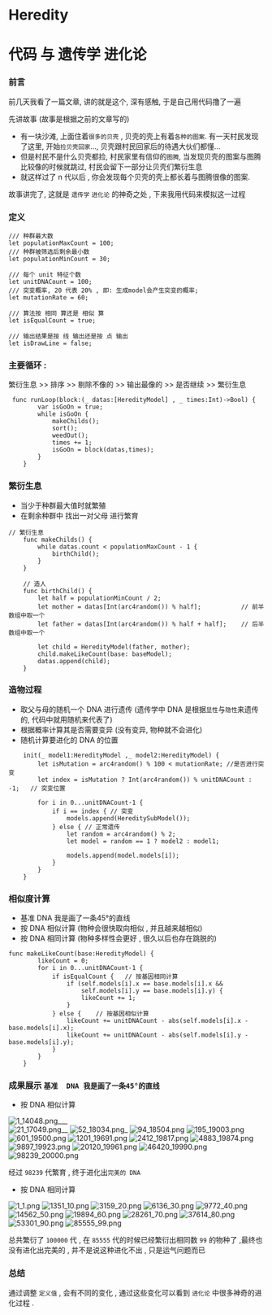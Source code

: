 # Heredity
# 代码  与 遗传学 进化论

### 前言
  前几天我看了一篇文章, 讲的就是这个, 深有感触, 于是自己用代码撸了一遍 
  
先讲故事 (故事是根据之前的文章写的)

 * 有一块沙滩, 上面住着`很多的贝壳` , 贝壳的壳上有着`各种的图案`. 有一天村民发现了这里, 开始`捡贝壳回家`..., 贝壳跟村民回家后的待遇大伙们都懂...
* 但是村民不是什么贝壳都捡, 村民家里有信仰的`图腾`, 当发现贝壳的图案与图腾比较像的时候就跳过,  村民会留下一部分让贝壳们繁衍生息 
* 就这样过了 n 代以后 , 你会发现每个贝壳的壳上都长着与图腾很像的图案.

故事讲完了, 这就是 `遗传学` `进化论` 的神奇之处 , 下来我用代码来模拟这一过程 

### 定义

```
/// 种群最大数
let populationMaxCount = 100;
/// 种群被筛选后剩余最小数
let populationMinCount = 30;

/// 每个 unit 特征个数
let unitDNACount = 100;
/// 突变概率, 20 代表 20% , 即: 生成model会产生突变的概率;
let mutationRate = 60;

/// 算法按 相同 算还是 相似 算
let isEqualCount = true;

/// 输出结果是按 线 输出还是按 点 输出
let isDrawLine = false;
```
### 主要循环 : 
繁衍生息 >> 排序 >> 剔除不像的 >> 输出最像的 >> 是否继续 >> 繁衍生息
```
 func runLoop(block:(_ datas:[HeredityModel] , _ times:Int)->Bool) {
        var isGoOn = true;
        while isGoOn {
            makeChilds();
            sort();
            weedOut();
            times += 1;
            isGoOn = block(datas,times);
        }
    }
```
### 繁衍生息
* 当少于种群最大值时就繁殖
* 在剩余种群中 找出一对父母 进行繁育
```
// 繁衍生息
    func makeChilds() {
        while datas.count < populationMaxCount - 1 {
            birthChild();
        }
    }
    
    // 造人
    func birthChild() {
        let half = populationMinCount / 2;
        let mother = datas[Int(arc4random()) % half];           // 前半数组中取一个
        let father = datas[Int(arc4random()) % half + half];    // 后半数组中取一个
        
        let child = HeredityModel(father, mother);
        child.makeLikeCount(base: baseModel);
        datas.append(child);
    }
```
### 造物过程
* 取父与母的随机一个 DNA 进行遗传 (遗传学中 DNA 是根据`显性`与`隐性`来遗传的, 代码中就用随机来代表了)
* 根据概率计算其是否需要变异 (没有变异, 物种就不会进化)
* 随机计算要进化的 DNA 的位置

```
    init(_ model1:HeredityModel ,_ model2:HeredityModel) {
        let isMutation = arc4random() % 100 < mutationRate; //是否进行突变
        let index = isMutation ? Int(arc4random()) % unitDNACount : -1;   // 突变位置
        
        for i in 0...unitDNACount-1 {
            if i == index { // 突变
                models.append(HereditySubModel());
            } else { // 正常遗传
                let random = arc4random() % 2;
                let model = random == 1 ? model2 : model1;
                
                models.append(model.models[i]);
            }
        }
    }
```

### 相似度计算
* 基准  DNA 我是画了一条45°的直线
* 按 DNA 相似计算 (物种会很快取向相似 , 并且越来越相似)
* 按 DNA 相同计算 (物种多样性会更好 , 很久以后也存在跳脱的)
```
func makeLikeCount(base:HeredityModel) {
        likeCount = 0;
        for i in 0...unitDNACount-1 {
            if isEqualCount {   // 按基因相同计算
                if (self.models[i].x == base.models[i].x &&
                    self.models[i].y == base.models[i].y) {
                    likeCount += 1;
                }
            } else {    // 按基因相似计算
                likeCount += unitDNACount - abs(self.models[i].x - base.models[i].x);
                likeCount += unitDNACount - abs(self.models[i].y - base.models[i].y);
            }
        }
    }
```
### 成果展示 `基准  DNA 我是画了一条45°的直线`
* 按 DNA 相似计算
  
![1_14048.png](https://upload-images.jianshu.io/upload_images/2068935-7c110e3342826914.png?imageMogr2/auto-orient/strip%7CimageView2/2/w/1240)___   
![21_17049.png](https://upload-images.jianshu.io/upload_images/2068935-ca2345f5703d6594.png?imageMogr2/auto-orient/strip%7CimageView2/2/w/1240)__
![52_18034.png](https://upload-images.jianshu.io/upload_images/2068935-ed1e80cdc3d54796.png?imageMogr2/auto-orient/strip%7CimageView2/2/w/1240)_
![94_18504.png](https://upload-images.jianshu.io/upload_images/2068935-a139e9422a428a14.png?imageMogr2/auto-orient/strip%7CimageView2/2/w/1240) 
![195_19003.png](https://upload-images.jianshu.io/upload_images/2068935-456077b2c8aabb11.png?imageMogr2/auto-orient/strip%7CimageView2/2/w/1240)
![601_19500.png](https://upload-images.jianshu.io/upload_images/2068935-cffe152141697fdf.png?imageMogr2/auto-orient/strip%7CimageView2/2/w/1240)
![1201_19691.png](https://upload-images.jianshu.io/upload_images/2068935-7ec18d8e50f9cac6.png?imageMogr2/auto-orient/strip%7CimageView2/2/w/1240)
![2412_19817.png](https://upload-images.jianshu.io/upload_images/2068935-2cf4645e88015e32.png?imageMogr2/auto-orient/strip%7CimageView2/2/w/1240)
![4883_19874.png](https://upload-images.jianshu.io/upload_images/2068935-91f2f5a7cdb8d4f3.png?imageMogr2/auto-orient/strip%7CimageView2/2/w/1240)
![9897_19923.png](https://upload-images.jianshu.io/upload_images/2068935-ff7f759ad833675f.png?imageMogr2/auto-orient/strip%7CimageView2/2/w/1240)
![20120_19961.png](https://upload-images.jianshu.io/upload_images/2068935-0b6eb8118938cf48.png?imageMogr2/auto-orient/strip%7CimageView2/2/w/1240)
![46420_19990.png](https://upload-images.jianshu.io/upload_images/2068935-2f57689fe37306e8.png?imageMogr2/auto-orient/strip%7CimageView2/2/w/1240)
![98239_20000.png](https://upload-images.jianshu.io/upload_images/2068935-62fcda6615623111.png?imageMogr2/auto-orient/strip%7CimageView2/2/w/1240)

经过 `98239` 代繁育 , 终于进化出`完美的 DNA`

* 按 DNA 相同计算

![1_1.png](https://upload-images.jianshu.io/upload_images/2068935-d79d7836e641ede2.png?imageMogr2/auto-orient/strip%7CimageView2/2/w/1240)
![1351_10.png](https://upload-images.jianshu.io/upload_images/2068935-4c00eca18f1f9766.png?imageMogr2/auto-orient/strip%7CimageView2/2/w/1240)
![3159_20.png](https://upload-images.jianshu.io/upload_images/2068935-b3e9d8c581f5d7a5.png?imageMogr2/auto-orient/strip%7CimageView2/2/w/1240)
![6136_30.png](https://upload-images.jianshu.io/upload_images/2068935-c5a573690aba8833.png?imageMogr2/auto-orient/strip%7CimageView2/2/w/1240)
![9772_40.png](https://upload-images.jianshu.io/upload_images/2068935-57f3017c7ed6e211.png?imageMogr2/auto-orient/strip%7CimageView2/2/w/1240)
![14562_50.png](https://upload-images.jianshu.io/upload_images/2068935-23cf206717ae8d05.png?imageMogr2/auto-orient/strip%7CimageView2/2/w/1240)
![19894_60.png](https://upload-images.jianshu.io/upload_images/2068935-efe9af6890281c68.png?imageMogr2/auto-orient/strip%7CimageView2/2/w/1240)
![28261_70.png](https://upload-images.jianshu.io/upload_images/2068935-1282a9b1b9d9f73e.png?imageMogr2/auto-orient/strip%7CimageView2/2/w/1240)
![37614_80.png](https://upload-images.jianshu.io/upload_images/2068935-6847054a66a0d3f4.png?imageMogr2/auto-orient/strip%7CimageView2/2/w/1240)
![53301_90.png](https://upload-images.jianshu.io/upload_images/2068935-b32267335de31ccc.png?imageMogr2/auto-orient/strip%7CimageView2/2/w/1240)
![85555_99.png](https://upload-images.jianshu.io/upload_images/2068935-1a011db990a9b9fb.png?imageMogr2/auto-orient/strip%7CimageView2/2/w/1240)

总共繁衍了 `100000` 代 , 在 `85555` 代的时候已经繁衍出相同数 `99` 的物种了 ,最终也没有进化出完美的 , 并不是说这种进化不出 , 只是运气问题而已

### 总结
通过调整 `定义值` , 会有不同的变化 ,  通过这些变化可以看到 `进化论` 中很多神奇的进化过程 .
